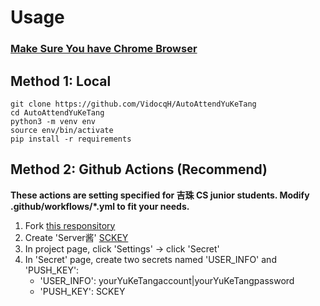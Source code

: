 # Usage
### **<u>Make Sure You have Chrome Browser</u>**

## Method 1: Local
```shell
git clone https://github.com/VidocqH/AutoAttendYuKeTang
cd AutoAttendYuKeTang
python3 -m venv env
source env/bin/activate
pip install -r requirements
```

## Method 2: Github Actions (Recommend)
**These actions are setting specified for 吉珠 CS junior students. Modify .github/workflows/*.yml to fit your needs.**

1. Fork [this responsitory](https://github.com/VidocqH/AutoAttendYuKeTang)
2. Create 'Server酱' [SCKEY](http://sc.ftqq.com/?c=code)
3. In project page, click 'Settings' -> click 'Secret'
4. In 'Secret' page, create two secrets named 'USER_INFO' and 'PUSH_KEY':
   - 'USER_INFO': yourYuKeTangaccount|yourYuKeTangpassword
   - 'PUSH_KEY': SCKEY
